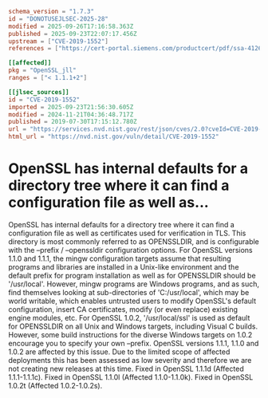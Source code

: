 ```toml
schema_version = "1.7.3"
id = "DONOTUSEJLSEC-2025-28"
modified = 2025-09-26T17:16:58.363Z
published = 2025-09-23T22:07:17.456Z
upstream = ["CVE-2019-1552"]
references = ["https://cert-portal.siemens.com/productcert/pdf/ssa-412672.pdf", "https://git.openssl.org/gitweb/?p=openssl.git%3Ba=commitdiff%3Bh=54aa9d51b09d67e90db443f682cface795f5af9e", "https://git.openssl.org/gitweb/?p=openssl.git%3Ba=commitdiff%3Bh=b15a19c148384e73338aa7c5b12652138e35ed28", "https://git.openssl.org/gitweb/?p=openssl.git%3Ba=commitdiff%3Bh=d333ebaf9c77332754a9d5e111e2f53e1de54fdd", "https://git.openssl.org/gitweb/?p=openssl.git%3Ba=commitdiff%3Bh=e32bc855a81a2d48d215c506bdeb4f598045f7e9", "https://kc.mcafee.com/corporate/index?page=content&id=SB10365", "https://lists.fedoraproject.org/archives/list/package-announce%40lists.fedoraproject.org/message/EWC42UXL5GHTU5G77VKBF6JYUUNGSHOM/", "https://lists.fedoraproject.org/archives/list/package-announce%40lists.fedoraproject.org/message/Y3IVFGSERAZLNJCK35TEM2R4726XIH3Z/", "https://lists.fedoraproject.org/archives/list/package-announce%40lists.fedoraproject.org/message/ZBEV5QGDRFUZDMNECFXUSN5FMYOZDE4V/", "https://security.netapp.com/advisory/ntap-20190823-0006/", "https://support.f5.com/csp/article/K94041354", "https://support.f5.com/csp/article/K94041354?utm_source=f5support&amp%3Butm_medium=RSS", "https://www.kb.cert.org/vuls/id/429301", "https://www.openssl.org/news/secadv/20190730.txt", "https://www.oracle.com/security-alerts/cpuapr2020.html", "https://www.oracle.com/security-alerts/cpujan2020.html", "https://www.oracle.com/security-alerts/cpujul2020.html", "https://www.oracle.com/security-alerts/cpuoct2020.html", "https://www.oracle.com/technetwork/security-advisory/cpuoct2019-5072832.html", "https://www.tenable.com/security/tns-2019-08", "https://www.tenable.com/security/tns-2019-09", "https://cert-portal.siemens.com/productcert/pdf/ssa-412672.pdf", "https://git.openssl.org/gitweb/?p=openssl.git%3Ba=commitdiff%3Bh=54aa9d51b09d67e90db443f682cface795f5af9e", "https://git.openssl.org/gitweb/?p=openssl.git%3Ba=commitdiff%3Bh=b15a19c148384e73338aa7c5b12652138e35ed28", "https://git.openssl.org/gitweb/?p=openssl.git%3Ba=commitdiff%3Bh=d333ebaf9c77332754a9d5e111e2f53e1de54fdd", "https://git.openssl.org/gitweb/?p=openssl.git%3Ba=commitdiff%3Bh=e32bc855a81a2d48d215c506bdeb4f598045f7e9", "https://kc.mcafee.com/corporate/index?page=content&id=SB10365", "https://lists.fedoraproject.org/archives/list/package-announce%40lists.fedoraproject.org/message/EWC42UXL5GHTU5G77VKBF6JYUUNGSHOM/", "https://lists.fedoraproject.org/archives/list/package-announce%40lists.fedoraproject.org/message/Y3IVFGSERAZLNJCK35TEM2R4726XIH3Z/", "https://lists.fedoraproject.org/archives/list/package-announce%40lists.fedoraproject.org/message/ZBEV5QGDRFUZDMNECFXUSN5FMYOZDE4V/", "https://security.netapp.com/advisory/ntap-20190823-0006/", "https://support.f5.com/csp/article/K94041354", "https://support.f5.com/csp/article/K94041354?utm_source=f5support&amp%3Butm_medium=RSS", "https://www.kb.cert.org/vuls/id/429301", "https://www.openssl.org/news/secadv/20190730.txt", "https://www.oracle.com/security-alerts/cpuapr2020.html", "https://www.oracle.com/security-alerts/cpujan2020.html", "https://www.oracle.com/security-alerts/cpujul2020.html", "https://www.oracle.com/security-alerts/cpuoct2020.html", "https://www.oracle.com/technetwork/security-advisory/cpuoct2019-5072832.html", "https://www.tenable.com/security/tns-2019-08", "https://www.tenable.com/security/tns-2019-09"]

[[affected]]
pkg = "OpenSSL_jll"
ranges = ["< 1.1.1+2"]

[[jlsec_sources]]
id = "CVE-2019-1552"
imported = 2025-09-23T21:56:30.605Z
modified = 2024-11-21T04:36:48.717Z
published = 2019-07-30T17:15:12.780Z
url = "https://services.nvd.nist.gov/rest/json/cves/2.0?cveId=CVE-2019-1552"
html_url = "https://nvd.nist.gov/vuln/detail/CVE-2019-1552"
```

# OpenSSL has internal defaults for a directory tree where it can find a configuration file as well as...

OpenSSL has internal defaults for a directory tree where it can find a configuration file as well as certificates used for verification in TLS. This directory is most commonly referred to as OPENSSLDIR, and is configurable with the –prefix / –openssldir configuration options. For OpenSSL versions 1.1.0 and 1.1.1, the mingw configuration targets assume that resulting programs and libraries are installed in a Unix-like environment and the default prefix for program installation as well as for OPENSSLDIR should be '/usr/local'. However, mingw programs are Windows programs, and as such, find themselves looking at sub-directories of 'C:/usr/local', which may be world writable, which enables untrusted users to modify OpenSSL's default configuration, insert CA certificates, modify (or even replace) existing engine modules, etc. For OpenSSL 1.0.2, '/usr/local/ssl' is used as default for OPENSSLDIR on all Unix and Windows targets, including Visual C builds. However, some build instructions for the diverse Windows targets on 1.0.2 encourage you to specify your own –prefix. OpenSSL versions 1.1.1, 1.1.0 and 1.0.2 are affected by this issue. Due to the limited scope of affected deployments this has been assessed as low severity and therefore we are not creating new releases at this time. Fixed in OpenSSL 1.1.1d (Affected 1.1.1-1.1.1c). Fixed in OpenSSL 1.1.0l (Affected 1.1.0-1.1.0k). Fixed in OpenSSL 1.0.2t (Affected 1.0.2-1.0.2s).

